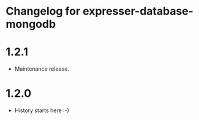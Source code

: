 # Changelog for expresser-database-mongodb

1.2.1
=====
* Maintenance release.

1.2.0
=====
* History starts here :-)
